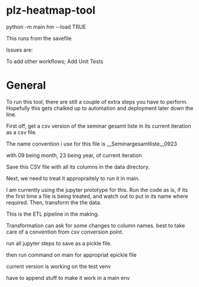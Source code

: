 # plz-heatmap-tool

python -m main hm --load TRUE 

This runs from the savefile

Issues are:

To add other workflows;
Add Unit Tests

# General

To run this tool, there are still a couple of extra steps you have to perform.
Hopefully this gets chalked up to automation and deployment later down the line.

First off, get a csv version of the seminar gesamt liste in its current iteration as a csv file.

The name convention i use for this file is __Seminargesamtliste__0923

with 09 being month, 23 being year, of current iteration

Save this CSV file with all its columns in the data directory.

Next, we need to treat it appropraitely to run it in main.

I am currently using the jupyter prototype for this. Run the code as is, if its the first time a file is being treated, and watch out to put in its name where required. Then, transform the the data.

This is the ETL pipeline in the making.

Transformation can ask for some changes to column names. best to take care of a convention from csv conversion point.

run all jupyter steps to save as a pickle file.

then run command on main for appropriat epickle file

current version is working on the test venv

have to append stuff to make it work in a main env

